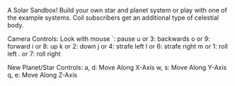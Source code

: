 A Solar Sandbox! Build your own star and planet system or play with one of the example systems. Coil subscribers get an additional type of celestial body.

Camera Controls:
Look with mouse
`: pause
u or 3: backwards
o or 9: forward
i or 8: up
k or 2: down
j or 4: strafe left
l or 6: strafe right
m or 1: roll left
. or 7: roll right

New Planet/Star Controls:
a, d: Move Along X-Axis
w, s: Move Along Y-Axis
q, e: Move Along Z-Axis